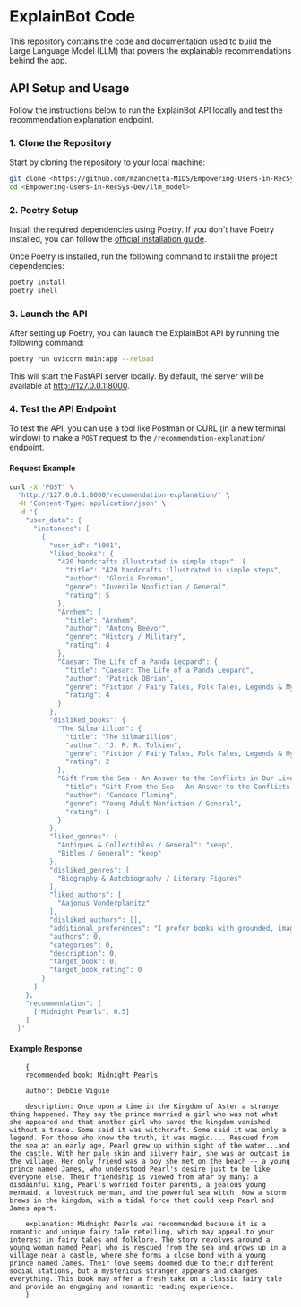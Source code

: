 # ExplainBot Code

This repository contains the code and documentation used to build the Large Language Model (LLM) that powers the explainable recommendations behind the app.

## API Setup and Usage

Follow the instructions below to run the ExplainBot API locally and test the recommendation explanation endpoint.

### 1. Clone the Repository

Start by cloning the repository to your local machine:

```bash
git clone <https://github.com/mzanchetta-MIDS/Empowering-Users-in-RecSys-Dev.git>
cd <Empowering-Users-in-RecSys-Dev/llm_model>
```

### 2. Poetry Setup

Install the required dependencies using Poetry. If you don't have Poetry installed, you can follow the [official installation guide](https://python-poetry.org/docs/#installation).

Once Poetry is installed, run the following command to install the project dependencies:

```bash
poetry install
poetry shell
```

### 3. Launch the API

After setting up Poetry, you can launch the ExplainBot API by running the following command:

```bash
poetry run uvicorn main:app --reload
```
This will start the FastAPI server locally. By default, the server will be available at http://127.0.0.1:8000.

### 4. Test the API Endpoint

To test the API, you can use a tool like Postman or CURL (in a new terminal window) to make a `POST` request to the `/recommendation-explanation/` endpoint.

#### Request Example

```bash
curl -X 'POST' \
  'http://127.0.0.1:8000/recommendation-explanation/' \
  -H 'Content-Type: application/json' \
  -d '{
    "user_data": {
      "instances": [
        {
          "user_id": "1001",
          "liked_books": {
            "420 handcrafts illustrated in simple steps": {
              "title": "420 handcrafts illustrated in simple steps",
              "author": "Gloria Foreman",
              "genre": "Juvenile Nonfiction / General",
              "rating": 5
            },
            "Arnhem": {
              "title": "Arnhem",
              "author": "Antony Beevor",
              "genre": "History / Military",
              "rating": 4
            },
            "Caesar: The Life of a Panda Leopard": {
              "title": "Caesar: The Life of a Panda Leopard",
              "author": "Patrick OBrian",
              "genre": "Fiction / Fairy Tales, Folk Tales, Legends & Mythology",
              "rating": 4
            }
          },
          "disliked_books": {
            "The Silmarillion": {
              "title": "The Silmarillion",
              "author": "J. R. R. Tolkien",
              "genre": "Fiction / Fairy Tales, Folk Tales, Legends & Mythology",
              "rating": 2
            },
            "Gift From the Sea - An Answer to the Conflicts in Our Lives": {
              "title": "Gift From the Sea - An Answer to the Conflicts in Our Lives",
              "author": "Candace Fleming",
              "genre": "Young Adult Nonfiction / General",
              "rating": 1
            }
          },
          "liked_genres": {
            "Antiques & Collectibles / General": "keep",
            "Bibles / General": "keep"
          },
          "disliked_genres": [
            "Biography & Autobiography / Literary Figures"
          ],
          "liked_authors": [
            "Aajonus Vonderplanitz"
          ],
          "disliked_authors": [],
          "additional_preferences": "I prefer books with grounded, imaginative storytelling. I enjoy history, craft, and myth-based fiction, but I don’t like overly abstract narratives or spiritual self-help themes.",
          "authors": 0,
          "categories": 0,
          "description": 0,
          "target_book": 0,
          "target_book_rating": 0
        }
      ]
    },
    "recommendation": [
      ["Midnight Pearls", 0.5]
    ]
  }'
```

#### Example Response
```
    {
    recommended_book: Midnight Pearls

    author: Debbie Viguié
    
    description: Once upon a time in the Kingdom of Aster a strange thing happened. They say the prince married a girl who was not what she appeared and that another girl who saved the kingdom vanished without a trace. Some said it was witchcraft. Some said it was only a legend. For those who knew the truth, it was magic.... Rescued from the sea at an early age, Pearl grew up within sight of the water...and the castle. With her pale skin and silvery hair, she was an outcast in the village. Her only friend was a boy she met on the beach -- a young prince named James, who understood Pearl's desire just to be like everyone else. Their friendship is viewed from afar by many: a disdainful king, Pearl's worried foster parents, a jealous young mermaid, a lovestruck merman, and the powerful sea witch. Now a storm brews in the kingdom, with a tidal force that could keep Pearl and James apart.
    
    explanation: Midnight Pearls was recommended because it is a romantic and unique fairy tale retelling, which may appeal to your interest in fairy tales and folklore. The story revolves around a young woman named Pearl who is rescued from the sea and grows up in a village near a castle, where she forms a close bond with a young prince named James. Their love seems doomed due to their different social stations, but a mysterious stranger appears and changes everything. This book may offer a fresh take on a classic fairy tale and provide an engaging and romantic reading experience.
    }
```

